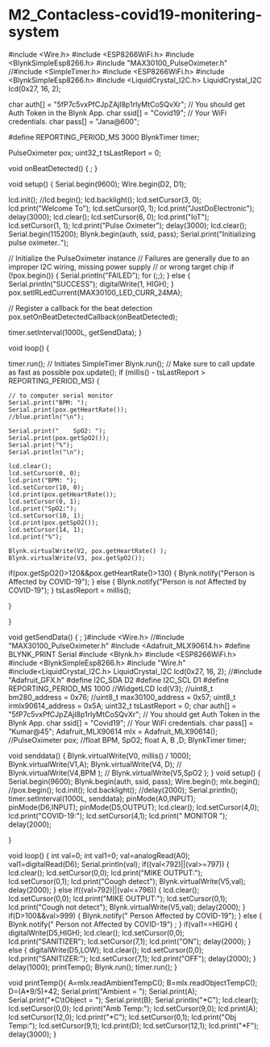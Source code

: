 # M2_Contacless-covid19-monitering-system
#include <Wire.h>
#include <ESP8266WiFi.h>
#include <BlynkSimpleEsp8266.h>
#include "MAX30100_PulseOximeter.h"
//#include <SimpleTimer.h>
#include <ESP8266WiFi.h>
#include <BlynkSimpleEsp8266.h>
#include <LiquidCrystal_I2C.h>
LiquidCrystal_I2C lcd(0x27, 16, 2);

char auth[] = "5fP7c5vxPfCJpZAjI8p1rlyMtCoSQvXr";             // You should get Auth Token in the Blynk App.
char ssid[] = "Covid19";                                     // Your WiFi credentials.
char pass[] = "Jana@600";

#define REPORTING_PERIOD_MS     3000
BlynkTimer timer;

PulseOximeter pox;
uint32_t tsLastReport = 0;

void onBeatDetected()
{
  ;
}

void setup()
{
  Serial.begin(9600);
  Wire.begin(D2, D1);
  
  lcd.init();
  //lcd.begin();
  lcd.backlight();
  lcd.setCursor(3, 0);
  lcd.print("Welcome To");
  lcd.setCursor(0, 1);
  lcd.print("JustDoElectronic");
  delay(3000);
  lcd.clear();
  lcd.setCursor(6, 0);
  lcd.print("IoT");
  lcd.setCursor(1, 1);
  lcd.print("Pulse Oximeter");
  delay(3000);
  lcd.clear();
  Serial.begin(115200);
  Blynk.begin(auth, ssid, pass);
  Serial.print("Initializing pulse oximeter..");


  // Initialize the PulseOximeter instance
  // Failures are generally due to an improper I2C wiring, missing power supply
  // or wrong target chip
  if (!pox.begin()) {
    Serial.println("FAILED");
    for (;;);
  } else {
    Serial.println("SUCCESS");
    digitalWrite(1, HIGH);
  }
  pox.setIRLedCurrent(MAX30100_LED_CURR_24MA);

  // Register a callback for the beat detection
  pox.setOnBeatDetectedCallback(onBeatDetected);

  timer.setInterval(1000L, getSendData);
}

void loop()
{

  timer.run(); // Initiates SimpleTimer
  Blynk.run();
  // Make sure to call update as fast as possible
  pox.update();
  if (millis() - tsLastReport > REPORTING_PERIOD_MS) {


    // to computer serial monitor
    Serial.print("BPM: ");
    Serial.print(pox.getHeartRate());
    //blue.println("\n");

    Serial.print("    SpO2: ");
    Serial.print(pox.getSpO2());
    Serial.print("%");
    Serial.println("\n");

    lcd.clear();
    lcd.setCursor(0, 0);
    lcd.print("BPM: ");
    lcd.setCursor(10, 0);
    lcd.print(pox.getHeartRate());
    lcd.setCursor(0, 1);
    lcd.print("SpO2:");
    lcd.setCursor(10, 1);
    lcd.print(pox.getSpO2());
    lcd.setCursor(14, 1);
    lcd.print("%");

    Blynk.virtualWrite(V2, pox.getHeartRate() );
    Blynk.virtualWrite(V3, pox.getSpO2());
if(pox.getSpO2()>120&&pox.getHeartRate()>130)
{
  Blynk.notify("Person is Affected by COVID-19");
}
else
{
  Blynk.notify("Person is  not Affected by COVID-19");
}
    tsLastReport = millis();

  }

}

void getSendData()
{
  ;
}#include <Wire.h>
//#include "MAX30100_PulseOximeter.h"
#include <Adafruit_MLX90614.h>
#define BLYNK_PRINT Serial
#include <Blynk.h>
#include <ESP8266WiFi.h>
#include <BlynkSimpleEsp8266.h>
#include "Wire.h"
#include<LiquidCrystal_I2C.h>
LiquidCrystal_I2C lcd(0x27, 16, 2);
//#include "Adafruit_GFX.h"
#define I2C_SDA D2
#define I2C_SCL D1
#define REPORTING_PERIOD_MS 1000
//WidgetLCD lcd(V3);
//uint8_t bm280_address = 0x76;
//uint8_t max30100_address = 0x57;
uint8_t irmlx90614_address = 0x5A;
uint32_t tsLastReport = 0;
char auth[] = "5fP7c5vxPfCJpZAjI8p1rlyMtCoSQvXr";             // You should get Auth Token in the Blynk App.
char ssid[] = "Covid19";                                     // Your WiFi credentials.
char pass[] = "Kumar@45";
Adafruit_MLX90614 mlx = Adafruit_MLX90614();
//PulseOximeter pox;
//float BPM, SpO2;
float A, B ,D;
BlynkTimer timer;

void senddata() {
  Blynk.virtualWrite(V0, millis() / 1000);
    Blynk.virtualWrite(V1,A);
       Blynk.virtualWrite(V4, D);
        // Blynk.virtualWrite(V4,BPM );
      // Blynk.virtualWrite(V5,SpO2 );
}
void setup() {
Serial.begin(9600);
 Blynk.begin(auth, ssid, pass);
Wire.begin();
mlx.begin();
//pox.begin();
lcd.init();
 lcd.backlight();
//delay(2000);
Serial.println();
 timer.setInterval(1000L, senddata);
 pinMode(A0,INPUT);
 pinMode(D6,INPUT);
 pinMode(D5,OUTPUT);
lcd.clear();
lcd.setCursor(4,0);
lcd.print("COVID-19:");
lcd.setCursor(4,1);
lcd.print(" MONITOR ");
  delay(2000);
 
}

void loop() {
  int val=0;
   int val1=0;
   val=analogRead(A0);
   val1=digitalRead(D6);
  Serial.println(val);
  if((val<792)||(val>=797))
  {
  lcd.clear();
lcd.setCursor(0,0);
 lcd.print("MIKE OUTPUT:");
lcd.setCursor(0,1);
 lcd.print("Cough detect");
  Blynk.virtualWrite(V5,val);
  delay(2000);
  }
  else if((val>792)||(val<=796))
  {
     lcd.clear();
lcd.setCursor(0,0);
 lcd.print("MIKE OUTPUT:");
lcd.setCursor(0,1);
 lcd.print("Cough not detect");
 Blynk.virtualWrite(V5,val);
  delay(2000);
  }
  if(D>100&&val>999)
  {
    Blynk.notify(" Person Affected by COVID-19");
  }
  else
  {
   Blynk.notify(" Person not Affected by COVID-19") ;
  }
 if(val1==HIGH)
 {
 digitalWrite(D5,HIGH);
   lcd.clear();
lcd.setCursor(0,0);
 lcd.print("SANITIZER");
lcd.setCursor(7,1);
 lcd.print("ON");
 delay(2000);
 }
 else
 {
  digitalWrite(D5,LOW);
   lcd.clear();
lcd.setCursor(0,0);
 lcd.print("SANITIZER:");
lcd.setCursor(7,1);
 lcd.print("OFF");
  delay(2000);
 }
 delay(1000);
  printTemp();
   Blynk.run();
   timer.run();
}

void printTemp(){
  A=mlx.readAmbientTempC();
  B=mlx.readObjectTempC();
  D=(A*9/5)+42;
Serial.print("Ambient = "); Serial.print(A);
Serial.print("*C\tObject = "); Serial.print(B); Serial.println("*C");
lcd.clear();
lcd.setCursor(0,0);
 lcd.print("Amb Temp:");
lcd.setCursor(9,0);
 lcd.print(A);
  lcd.setCursor(12,0);
 lcd.print("*C");
  lcd.setCursor(0,1);
 lcd.print("Obj Temp:");
 lcd.setCursor(9,1);
 lcd.print(D);
 lcd.setCursor(12,1);
 lcd.print("*F");
 delay(3000);
}
